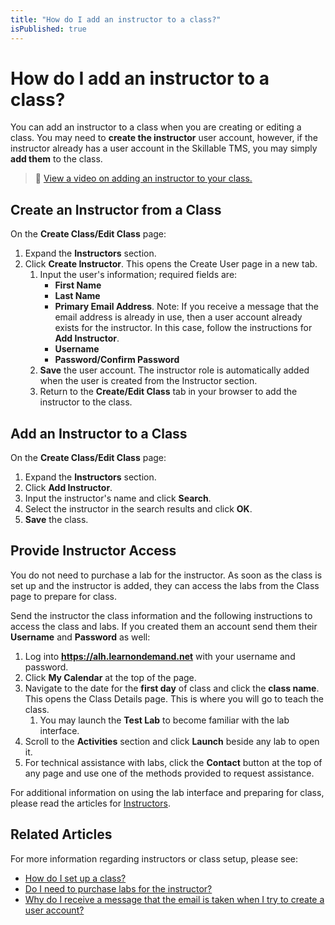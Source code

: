 ```yaml
---
title: "How do I add an instructor to a class?"
isPublished: true
---
```


# How do I add an instructor to a class?

You can add an instructor to a class when you are creating or editing a class. You may need to **create the instructor** user account, however, if the instructor already has a user account in the Skillable TMS, you may simply **add them** to the class.
>:small_orange_diamond: [View a video on adding an instructor to your class.](https://youtu.be/3RwTZRvCiKM) 

## Create an Instructor from a Class
On the **Create Class/Edit Class** page:
1. Expand the **Instructors** section.
1. Click **Create Instructor**. This opens the Create User page in a new tab.
    1. Input the user's information; required fields are:
         - **First Name**
         - **Last Name**
         - **Primary Email Address**. Note: If you receive a message that the email address is already in use, then a user account already exists for the instructor. In this case, follow the instructions for **Add Instructor**.
         - **Username**
         - **Password/Confirm Password**
    1. **Save** the user account. The instructor role is automatically added when the user is created from the Instructor section.
    1. Return to the **Create/Edit Class** tab in your browser to add the instructor to the class.

## Add an Instructor to a Class

On the **Create Class/Edit Class** page:
1. Expand the **Instructors** section.
1. Click **Add Instructor**.
1. Input the instructor's name and click **Search**.
1. Select the instructor in the search results and click **OK**.
1. **Save** the class.

## Provide Instructor Access

You do not need to purchase a lab for the instructor. As soon as the class is set up and the instructor is added, they can access the labs from the Class page to prepare for class.

Send the instructor the class information and the following instructions to access the class and labs. If you created them an account send them their **Username** and **Password** as well:
1. Log into **https://alh.learnondemand.net** with your username and password.
1. Click **My Calendar** at the top of the page.
1. Navigate to the date for the **first day** of class and click the **class name**. This opens the Class Details page. This is where you will go to teach the class.
    1. You may launch the **Test Lab** to become familiar with the lab interface.
1. Scroll to the **Activities** section and click **Launch** beside any lab to open it.
1. For technical assistance with labs, click the **Contact** button at the top of any page and use one of the methods provided to request assistance.

For additional information on using the lab interface and preparing for class, please read the articles for [Instructors](/tms/home.md).

## Related Articles
For more information regarding instructors or class setup, please see:
- [How do I set up a class?](set-up-class.md)
- [Do I need to purchase labs for the instructor?](../faq-for-arvato-marketplace/purchase-labs-for-instructor.md)
- [Why do I receive a message that the email is taken when I try to create a user account?](../user-accounts/email-taken-message.md)
